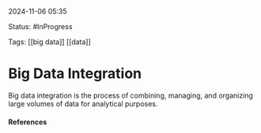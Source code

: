 
2024-11-06 05:35

Status: #InProgress

Tags: [[big data]] [[data]]

# Big Data Integration

Big data integration is the process of combining, managing, and organizing large volumes of data for analytical purposes. 




#### References
